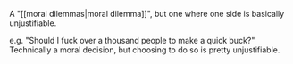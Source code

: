 A "[[moral dilemmas|moral dilemma]]", but one where one side is basically unjustifiable.

e.g. "Should I fuck over a thousand people to make a quick buck?" Technically a moral decision, but choosing to do so is pretty unjustifiable.
